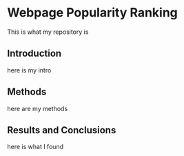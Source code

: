 # Webpage Popularity Ranking

This is what my repository is

## Introduction

here is my intro

## Methods

here are my methods

## Results and Conclusions

here is what I found 
